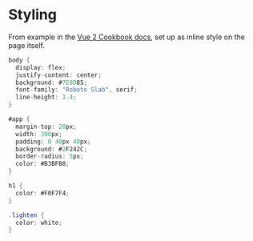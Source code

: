 # Styling


From example in the [Vue 2 Cookbook docs](https://vuejs.org/v2/cookbook/using-axios-to-consume-apis.html), set up as inline style on the page itself.

```cs
body {
  display: flex;
  justify-content: center;
  background: #7E8D85;
  font-family: "Roboto Slab", serif;
  line-height: 1.4;
}

#app {
  margin-top: 20px;
  width: 300px;
  padding: 0 40px 40px;
  background: #2F242C;
  border-radius: 5px;
  color: #B3BFB8;
}

h1 {
  color: #F0F7F4;
}

.lighten {
  color: white;
}
```
